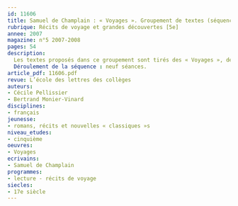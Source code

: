 ```yaml
---
id: 11606
title: Samuel de Champlain : « Voyages ». Groupement de textes (séquence)
rubrique: Récits de voyage et grandes découvertes [5e]
annee: 2007
magazine: n°5 2007-2008
pages: 54
description: 
  Les textes proposés dans ce groupement sont tirés des « Voyages », de Samuel de Champlain (l’école des loisirs, « Classiques abrégés », 2008). Il s’agit de l’édition abrégée et adaptée en français moderne de ses différents récits de voyages, écrits entre 1603 et 1632. Leur choix a été guidé par la thématique de la découverte. Découverte d’un monde nouveau, mais aussi découverte de ses habitants, de ses particularités et, à partir de là, découverte de soi, dans une inévitable comparaison avec le monde d’où l’on vient et avec les valeurs qui lui sont propres. C’est le moyen pour les élèves de prendre conscience des enjeux, des conséquences et des nécessaires implications de la conquête, au sens étymologique du terme (conquærere :« chercher à prendre »)… C’est aussi l’occasion, pour le professeur, de les sensibiliser à la dimension de l’altérité. La séquence proposée dans cet article peut être menée en parallèle dans deux disciplines, l’histoire (« l’Europe à la découverte du monde ») et le français (« un récit de voyage en liaison avec les grandes découvertes »). Pour le professeur d’histoire-géographie, les Instructions officielles recommandent d’inciter à « la lecture de textes ou d’extraits de textes dans des éditions adaptées à l’âge des élèves », en guidant et en contrôlant cette lecture. Dans les récits de Samuel de Champlain, le professeur de français trouvera matière à illustrer les formes de discours complexes, ainsi que les caractéristiques du récit de voyage. Il pourra insister sur la dimension historique de l’œuvre et permettre aux élèves de se situer dans la culture de leur langue, en abordant parallèlement la francophonie. Il pourra aussi leur faire repérer l’implication d’un locuteur qui se veut pourtant observateur objectif. Enfin, il mettra aisément l’accent sur la description, en prenant en compte la notion de point de vue et en soulignant sa fonction, essentielle dans le récit de voyage. Cet article propose une série de questionnaires assez complets, portant sur un certain nombre de passages importants.
  Déroulement de la séquence : neuf séances.
article_pdf: 11606.pdf
revue: L’école des lettres des collèges
auteurs:
- Cécile Pellissier
- Bertrand Monier-Vinard
disciplines:
- français
jeunesse:
- romans, récits et nouvelles « classiques »s
niveau_etudes:
- cinquième
oeuvres:
- Voyages
ecrivains:
- Samuel de Champlain
programmes:
- lecture - récits de voyage
siecles:
- 17e siècle
---
```


